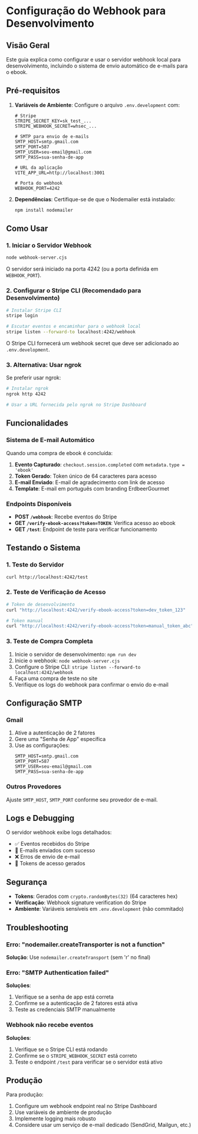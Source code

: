 # Configuração do Webhook para Desenvolvimento

## Visão Geral

Este guia explica como configurar e usar o servidor webhook local para desenvolvimento, incluindo o sistema de envio automático de e-mails para o ebook.

## Pré-requisitos

1. **Variáveis de Ambiente**: Configure o arquivo `.env.development` com:
   ```env
   # Stripe
   STRIPE_SECRET_KEY=sk_test_...
   STRIPE_WEBHOOK_SECRET=whsec_...
   
   # SMTP para envio de e-mails
   SMTP_HOST=smtp.gmail.com
   SMTP_PORT=587
   SMTP_USER=seu-email@gmail.com
   SMTP_PASS=sua-senha-de-app
   
   # URL da aplicação
   VITE_APP_URL=http://localhost:3001
   
   # Porta do webhook
   WEBHOOK_PORT=4242
   ```

2. **Dependências**: Certifique-se de que o Nodemailer está instalado:
   ```bash
   npm install nodemailer
   ```

## Como Usar

### 1. Iniciar o Servidor Webhook

```bash
node webhook-server.cjs
```

O servidor será iniciado na porta 4242 (ou a porta definida em `WEBHOOK_PORT`).

### 2. Configurar o Stripe CLI (Recomendado para Desenvolvimento)

```bash
# Instalar Stripe CLI
stripe login

# Escutar eventos e encaminhar para o webhook local
stripe listen --forward-to localhost:4242/webhook
```

O Stripe CLI fornecerá um webhook secret que deve ser adicionado ao `.env.development`.

### 3. Alternativa: Usar ngrok

Se preferir usar ngrok:

```bash
# Instalar ngrok
ngrok http 4242

# Usar a URL fornecida pelo ngrok no Stripe Dashboard
```

## Funcionalidades

### Sistema de E-mail Automático

Quando uma compra de ebook é concluída:

1. **Evento Capturado**: `checkout.session.completed` com `metadata.type = 'ebook'`
2. **Token Gerado**: Token único de 64 caracteres para acesso
3. **E-mail Enviado**: E-mail de agradecimento com link de acesso
4. **Template**: E-mail em português com branding ErdbeerGourmet

### Endpoints Disponíveis

- **POST `/webhook`**: Recebe eventos do Stripe
- **GET `/verify-ebook-access?token=TOKEN`**: Verifica acesso ao ebook
- **GET `/test`**: Endpoint de teste para verificar funcionamento

## Testando o Sistema

### 1. Teste do Servidor

```bash
curl http://localhost:4242/test
```

### 2. Teste de Verificação de Acesso

```bash
# Token de desenvolvimento
curl "http://localhost:4242/verify-ebook-access?token=dev_token_123"

# Token manual
curl "http://localhost:4242/verify-ebook-access?token=manual_token_abc"
```

### 3. Teste de Compra Completa

1. Inicie o servidor de desenvolvimento: `npm run dev`
2. Inicie o webhook: `node webhook-server.cjs`
3. Configure o Stripe CLI: `stripe listen --forward-to localhost:4242/webhook`
4. Faça uma compra de teste no site
5. Verifique os logs do webhook para confirmar o envio do e-mail

## Configuração SMTP

### Gmail

1. Ative a autenticação de 2 fatores
2. Gere uma "Senha de App" específica
3. Use as configurações:
   ```env
   SMTP_HOST=smtp.gmail.com
   SMTP_PORT=587
   SMTP_USER=seu-email@gmail.com
   SMTP_PASS=sua-senha-de-app
   ```

### Outros Provedores

Ajuste `SMTP_HOST`, `SMTP_PORT` conforme seu provedor de e-mail.

## Logs e Debugging

O servidor webhook exibe logs detalhados:

- ✅ Eventos recebidos do Stripe
- 📧 E-mails enviados com sucesso
- ❌ Erros de envio de e-mail
- 🔑 Tokens de acesso gerados

## Segurança

- **Tokens**: Gerados com `crypto.randomBytes(32)` (64 caracteres hex)
- **Verificação**: Webhook signature verification do Stripe
- **Ambiente**: Variáveis sensíveis em `.env.development` (não commitado)

## Troubleshooting

### Erro: "nodemailer.createTransporter is not a function"

**Solução**: Use `nodemailer.createTransport` (sem 'r' no final)

### Erro: "SMTP Authentication failed"

**Soluções**:
1. Verifique se a senha de app está correta
2. Confirme se a autenticação de 2 fatores está ativa
3. Teste as credenciais SMTP manualmente

### Webhook não recebe eventos

**Soluções**:
1. Verifique se o Stripe CLI está rodando
2. Confirme se o `STRIPE_WEBHOOK_SECRET` está correto
3. Teste o endpoint `/test` para verificar se o servidor está ativo

## Produção

Para produção:

1. Configure um webhook endpoint real no Stripe Dashboard
2. Use variáveis de ambiente de produção
3. Implemente logging mais robusto
4. Considere usar um serviço de e-mail dedicado (SendGrid, Mailgun, etc.)
